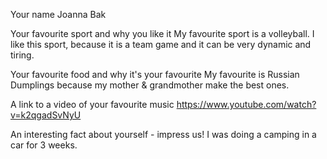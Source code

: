 Your name
    Joanna Bak

Your favourite sport and why you like it
    My favourite sport is a volleyball. I like this sport, because it is a team game and it can be very dynamic and tiring.

Your favourite food and why it's your favourite
    My favourite is Russian Dumplings because my mother & grandmother make the best ones.

A link to a video of your favourite music
    https://www.youtube.com/watch?v=k2qgadSvNyU

An interesting fact about yourself - impress us!
    I was doing a camping in a car for 3 weeks. 